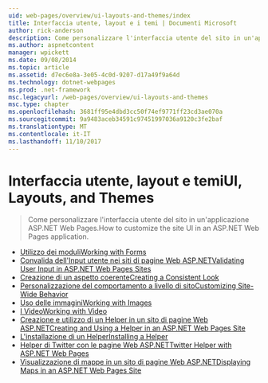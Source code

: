 ```yaml
---
uid: web-pages/overview/ui-layouts-and-themes/index
title: Interfaccia utente, layout e i temi | Documenti Microsoft
author: rick-anderson
description: Come personalizzare l'interfaccia utente del sito in un'applicazione ASP.NET Web Pages.
ms.author: aspnetcontent
manager: wpickett
ms.date: 09/08/2014
ms.topic: article
ms.assetid: d7ec6e8a-3e05-4c0d-9207-d17a49f9a64d
ms.technology: dotnet-webpages
ms.prod: .net-framework
msc.legacyurl: /web-pages/overview/ui-layouts-and-themes
msc.type: chapter
ms.openlocfilehash: 3681ff95e4dbd3cc50f74ef9771ff23cd3ae070a
ms.sourcegitcommit: 9a9483aceb34591c97451997036a9120c3fe2baf
ms.translationtype: MT
ms.contentlocale: it-IT
ms.lasthandoff: 11/10/2017
---
```

<a name="ui-layouts-and-themes"></a><span data-ttu-id="f6caa-103">Interfaccia utente, layout e temi</span><span class="sxs-lookup"><span data-stu-id="f6caa-103">UI, Layouts, and Themes</span></span>
====================
> <span data-ttu-id="f6caa-104">Come personalizzare l'interfaccia utente del sito in un'applicazione ASP.NET Web Pages.</span><span class="sxs-lookup"><span data-stu-id="f6caa-104">How to customize the site UI in an ASP.NET Web Pages application.</span></span>


- [<span data-ttu-id="f6caa-105">Utilizzo dei moduli</span><span class="sxs-lookup"><span data-stu-id="f6caa-105">Working with Forms</span></span>](4-working-with-forms.md)
- [<span data-ttu-id="f6caa-106">Convalida dell'Input utente nei siti di pagine Web ASP.NET</span><span class="sxs-lookup"><span data-stu-id="f6caa-106">Validating User Input in ASP.NET Web Pages Sites</span></span>](validating-user-input-in-aspnet-web-pages-sites.md)
- [<span data-ttu-id="f6caa-107">Creazione di un aspetto coerente</span><span class="sxs-lookup"><span data-stu-id="f6caa-107">Creating a Consistent Look</span></span>](3-creating-a-consistent-look.md)
- [<span data-ttu-id="f6caa-108">Personalizzazione del comportamento a livello di sito</span><span class="sxs-lookup"><span data-stu-id="f6caa-108">Customizing Site-Wide Behavior</span></span>](18-customizing-site-wide-behavior.md)
- [<span data-ttu-id="f6caa-109">Uso delle immagini</span><span class="sxs-lookup"><span data-stu-id="f6caa-109">Working with Images</span></span>](9-working-with-images.md)
- [<span data-ttu-id="f6caa-110">I Video</span><span class="sxs-lookup"><span data-stu-id="f6caa-110">Working with Video</span></span>](10-working-with-video.md)
- [<span data-ttu-id="f6caa-111">Creazione e utilizzo di un Helper in un sito di pagine Web ASP.NET</span><span class="sxs-lookup"><span data-stu-id="f6caa-111">Creating and Using a Helper in an ASP.NET Web Pages Site</span></span>](creating-and-using-a-helper-in-an-aspnet-web-pages-site.md)
- [<span data-ttu-id="f6caa-112">L'installazione di un Helper</span><span class="sxs-lookup"><span data-stu-id="f6caa-112">Installing a Helper</span></span>](installing-helpers.md)
- [<span data-ttu-id="f6caa-113">Helper di Twitter con le pagine Web ASP.NET</span><span class="sxs-lookup"><span data-stu-id="f6caa-113">Twitter Helper with ASP.NET Web Pages</span></span>](twitter-helper.md)
- [<span data-ttu-id="f6caa-114">Visualizzazione di mappe in un sito di pagine Web ASP.NET</span><span class="sxs-lookup"><span data-stu-id="f6caa-114">Displaying Maps in an ASP.NET Web Pages Site</span></span>](displaying-maps-in-an-aspnet-web-pages-site.md)
